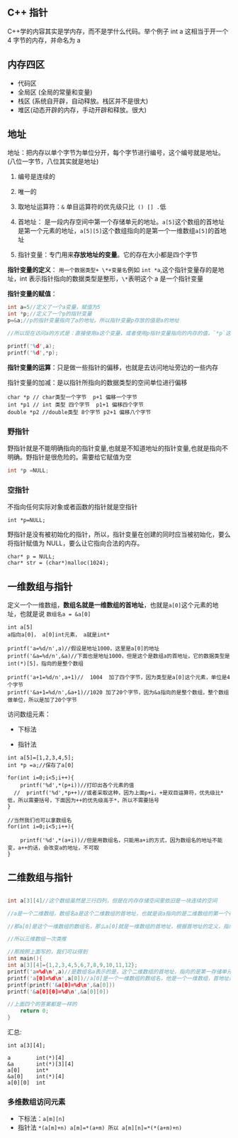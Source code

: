 ## C++ 指针

C++学的内容其实是学内存，而不是学什么代码。举个例子 int a 这相当于开一个 4 字节的内存，并命名为 a

## 内存四区

- 代码区
- 全局区 (全局的常量和变量)
- 栈区 (系统自开辟，自动释放。栈区并不是很大)
- 堆区(动态开辟的内存，手动开辟和释放。很大)

## 地址

地址：把内存以单个字节为单位分开，每个字节进行编号，这个编号就是地址。(八位一字节，八位其实就是地址)

1. 编号是连续的
2. 唯一的
3. 取地址运算符：`&` 单目运算符的优先级只比` () [] .`低
4. 首地址： 是一段内存空间中第一个存储单元的地址。`a[5]`这个数组的首地址是第一个元素的地址，`a[5][5]`这个数组指向的是第一个一维数组`a[5]`的首地址

5. 指针变量：专门用来**存放地址的变量**。它的存在大小都是四个字节

**指针变量的定义**： `用一个数据类型+ \*+变量名`例如 `int *a`,这个指针变量存的是地址，int 表示指针指向的数据类型是整形，`\*`表明这个 a 是一个指针变量

**指针变量的赋值**：

```c++
int a=5//定义了一个a变量，赋值为5
int *p;//定义了一个p的指针变量
p=&a;//p的指针变量指向了a的地址。所以指针变量p存放的值是a的地址

//所以现在访问a的方式是：直接使用a这个变量，或者使用p指针变量指向的内存的值，`*p`这里的*是取值运算符

printf('%d',a);
printf('%d',*p);
```

**指针变量的运算**：只是做一些指针的偏移，也就是去访问地址旁边的一些内存

指针变量的加减：是以指针所指向的数据类型的空间单位进行偏移

```
char *p // char类型一个字节  p+1 偏移一个字节
int *p1 // int 类型 四个字节  p1+1 偏移四个字节
double *p2 //double类型 8个字节 p2+1 偏移八个字节
```

### 野指针

野指针就是不能明确指向的指针变量,也就是不知道地址的指针变量,也就是指向不明确。野指针是很危险的。需要给它赋值为空

```c++
int *p =NULL;
```

### 空指针

不指向任何实际对象或者函数的指针就是空指针

```
int *p=NULL;
```

野指针是没有被初始化的指针，所以，指针变量在创建的同时应当被初始化，要么将指针赋值为 NULL，要么让它指向合法的内存。

```
char* p = NULL;
char* str = (char*)malloc(1024);
```

## 一维数组与指针

定义一个一维数组，**数组名就是一维数组的首地址**，也就是`a[0]`这个元素的地址，也就是说 `数组名a = &a[0]`

```
int a[5]
a指向a[0]， a[0]int元素， a就是int*

printf('a=%d/n',a)//假设是地址1000，这里是a[0]的地址
printf('&a=%d/n',&a)//下面也是地址1000，但是这个是数组a的首地址，它的数据类型是 int(*)[5]，指向的是整个数组

printf('a+1=%d/n',a+1)//  1004  加了四个字节，因为类型是a[0]这个元素，单位是4个字节
printf('&a+1=%d/n',&a+1)//1020 加了20个字节，因为&a指向的是整个数组，整个数组做单位，所以是加了20个字节
```

访问数组元素：

- 下标法

- 指针法

```
int a[5]=[1,2,3,4,5];
int *p =a;//保存了a[0]

for(int i=0;i<5;i++){
    printf('%d',*(p+i))//打印出各个元素的值
  //  printf('%d',*p++)//或者采取这种，因为上面p+i，+是双目运算符，优先级比*低，所以需要括号，下面因为++的优先级高于*，所以不需要括号
}

//当然我们也可以拿数组名
for(int i=0;i<5;i++){

    printf('%d',*(a+i))//但是用数组名，只能用a+i的方式，因为数组名的地址不能变，a++的话，会改变a的地址，不可取
}
```

## 二维数组与指针 

```c++

int a[3][4]//这个数组虽然是三行四列，但是在内存存储空间里依旧是一块连续的空间

//a是一个二维数组，数组名a是这个二维数组的首地址，也就是说a指向的是二维数组的第一个存储单元，也就是a[0]这个一维数组,a的类型是 int(*)[4]类型，所以a+1会右移 4*4=16个字节

//那a[0]是这个一维数组的数组名，那么a[0]就是一维数组的首地址，根据首地址的定义，指向的是第一个存储单远，所以a[0]指向的是a[0][0]，所以a[0]的数据类型是 int*, a[0]+1 = a[0]+4

//所以三维数组一次类推

//那按照上面写的，我们可以得到
int main(){
int a[3][4]={1,2,3,4,5,6,7,8,9,10,11,12};
printf('a=%d\n',a)//是数组名a表示的是，这个二维数组的首地址，指向的是第一存储单元a[0]，类型是int(*)[4]
printf('a[0]=%d\n',a[0])//a[0]是一个一维数组的数组名，他是一个一维数组，首地址是第一个元素，然后指向的是第一个元素，类型是int *,也是指针常量类型，存储的是地址
printf(printf('&a[0]=%d\n',&a[0]))
printf('&a[0][0]=%d\n',&a[0][0])

//上面四个的答案都是一样的
    return 0;
}
``` 
汇总:
```
int a[3][4];

a        int(*)[4]
&a       int(*)[3][4]
a[0]     int*
&a[0]    int(*)[4]
a[0][0]  int 
```

### 多维数组访问元素

- 下标法：`a[m][n]`
- 指针法 `*(a[m]+n) a[m]=*(a+m) 所以 a[m][n]=*(*(a+m)+n)`
